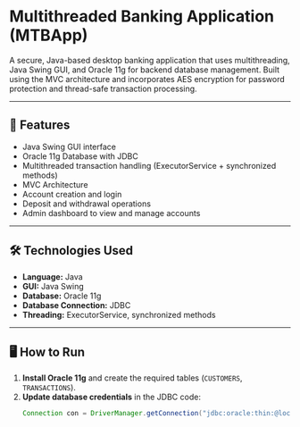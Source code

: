 # Multithreaded Banking Application (MTBApp)

A secure, Java-based desktop banking application that uses multithreading, Java Swing GUI, and Oracle 11g for backend database management. Built using the MVC architecture and incorporates AES encryption for password protection and thread-safe transaction processing.

---

## 🔧 Features

- Java Swing GUI interface
- Oracle 11g Database with JDBC
- Multithreaded transaction handling (ExecutorService + synchronized methods)
- MVC Architecture
- Account creation and login
- Deposit and withdrawal operations
- Admin dashboard to view and manage accounts

---

## 🛠️ Technologies Used

- **Language:** Java 
- **GUI:** Java Swing
- **Database:** Oracle 11g
- **Database Connection:** JDBC
- **Threading:** ExecutorService, synchronized methods

---

## 🖥️ How to Run

1. **Install Oracle 11g** and create the required tables (`CUSTOMERS`, `TRANSACTIONS`).
2. **Update database credentials** in the JDBC code:
   ```java
   Connection con = DriverManager.getConnection("jdbc:oracle:thin:@localhost:1521:XE", "your_username", "your_password");

